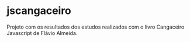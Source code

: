 # jscangaceiro

Projeto com os resultados dos estudos realizados com o livro Cangaceiro Javascript de Flávio Almeida.
